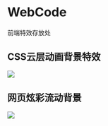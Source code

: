 # WebCode
前端特效存放处
## CSS云层动画背景特效
![](https://ws3.sinaimg.cn/large/005BYqpgly1fy54ixj3unj311y0jcqv5.jpg)

## 网页炫彩流动背景

![](https://ws3.sinaimg.cn/large/005BYqpgly1fybx5ms49sj311y0jck9i.jpg)

